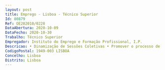 ```yaml
--- 
layout: post
title: Emprego - Lisboa - Técnico Superior
Id: 80879
Ref: OE202010/0228
DataAbertura: 2020-10-09
DataFecho: 2020-10-30
Trabalho: Técnico Superior
Empregador: Instituto do Emprego e Formação Profissional, I.P.
Descricao: • Dinamização de Sessões Coletivas • Promover o processo de recrutamento dos formandos • Informar e orientar os candidatos formandos para as soluções formativas mais adequadas • Assegurar a constituição dos grupos e a associação dos formandos às ações.
CodigoPostal: 1949-003 LISBOA
Concelho: Lisboa
Distrito: Lisboa
--- 
```

